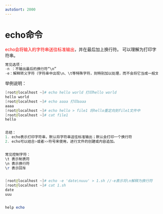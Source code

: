 ```yaml
---
autoSort: 2000
---
```

# echo命令

<font color=red>echo会将输入的字符串送往标准输出</font>，并在最后加上换行符。 可以理解为打印字符串。

```powershell
常见选项：
-n ：不输出最后的换行符“\n”
-e：解释转义字符（字符串中出现\n、\t等特殊字符，则特别加以处理，而不会将它当成一般文字输出）
```

举例说明：

```powershell
[root@localhost ~]# echo hello world 打印hello world
hello world
[root@localhost ~]# echo aaaa 打印aaaa
aaaa
[root@localhost ~]# echo hello > file1 将hello重定向到file1文件中
[root@localhost ~]# cat file1
hello


总结：
1. echo表示打印字符串，默认将字符串送往标准输出；默认会打印一个换行符
2. echo可以结合>或者>>符号来使用，进行文件的创建或内容追加。


常见控制字符：
\t 表示制表符
\n 表示换行符
\r 表示回车


[root@localhost ~]# echo -e 'date\nuuu' > 1.sh //-e表示将\n解释为换行符
[root@localhost ~]# cat 1.sh
date
uuu


help echo
```

